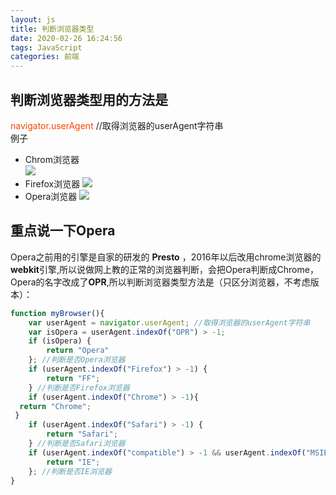 ```yaml
---
layout: js
title: 判断浏览器类型
date: 2020-02-26 16:24:56
tags: JavaScript
categories: 前端
---
```

<script type="text/javascript" src="/js/bai.js"></script>

## 判断浏览器类型用的方法是
<font color="#f40"> navigator.userAgent </font>  //取得浏览器的userAgent字符串  
例子  
<!-- more -->
- Chrom浏览器  
![](0.png)
- Firefox浏览器
![](1.png)
- Opera浏览器
![](2.png)

## 重点说一下Opera
Opera之前用的引擎是自家的研发的 **Presto**  ，2016年以后改用chrome浏览器的**webkit**引擎,所以说做网上教的正常的浏览器判断，会把Opera判断成Chrome，Opera的名字改成了**OPR**,所以判断浏览器类型方法是（只区分浏览器，不考虑版本）：

```js
function myBrowser(){
    var userAgent = navigator.userAgent; //取得浏览器的userAgent字符串
    var isOpera = userAgent.indexOf("OPR") > -1;
    if (isOpera) {
        return "Opera"
    }; //判断是否Opera浏览器
    if (userAgent.indexOf("Firefox") > -1) {
        return "FF";
    } //判断是否Firefox浏览器
    if (userAgent.indexOf("Chrome") > -1){
  return "Chrome";
 }
    if (userAgent.indexOf("Safari") > -1) {
        return "Safari";
    } //判断是否Safari浏览器
    if (userAgent.indexOf("compatible") > -1 && userAgent.indexOf("MSIE") > -1 && !isOpera) {
        return "IE";
    }; //判断是否IE浏览器
}
```